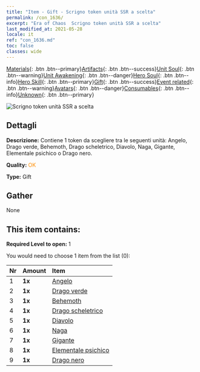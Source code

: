 ```yaml
---
title: "Item - Gift - Scrigno token unità SSR a scelta"
permalink: /con_1636/
excerpt: "Era of Chaos  Scrigno token unità SSR a scelta"
last_modified_at: 2021-05-28
locale: it
ref: "con_1636.md"
toc: false
classes: wide
---
```

 [Materials](/ItemsIT/){: .btn .btn--primary}[Artifacts](/ItemsIT/Artifacts/){: .btn .btn--success}[Unit Soul](/ItemsIT/UnitSoul/){: .btn .btn--warning}[Unit Awakening](/ItemsIT/UnitAwakening/){: .btn .btn--danger}[Hero Soul](/ItemsIT/HeroSoul/){: .btn .btn--info}[Hero Skill](/ItemsIT/HeroSkill/){: .btn .btn--primary}[Gift](/ItemsIT/Gift/){: .btn .btn--success}[Event related](/ItemsIT/Events/){: .btn .btn--warning}[Avatars](/ItemsIT/Avatars/){: .btn .btn--danger}[Consumables](/ItemsIT/Consumables/){: .btn .btn--info}[Unknown](/ItemsIT/Unknown/){: .btn .btn--primary}

 ![Scrigno token unità SSR a scelta](/images/t/i_907252.png)

## Dettagli
 **Descrizione:** Contiene 1 token da scegliere tra le seguenti unità: Angelo, Drago verde, Behemoth, Drago scheletrico, Diavolo, Naga, Gigante, Elementale psichico o Drago nero.

 **Quality:** <span style="color: #FF8C00">OK</span>

 **Type:** Gift

## Gather

  None

## This item contains:

 **Required Level to open:** 1

 You would need to choose 1 item from the list (0):

  | Nr | Amount |     Item    |
  |:---|:-------|:------------|
  | 1 |  **1x** | [Angelo](/ItemsIT/unt_196/) |  | 
  | 2 |  **1x** | [Drago verde](/ItemsIT/unt_205/) |  | 
  | 3 |  **1x** | [Behemoth](/ItemsIT/unt_223/) |  | 
  | 4 |  **1x** | [Drago scheletrico](/ItemsIT/unt_214/) |  | 
  | 5 |  **1x** | [Diavolo](/ItemsIT/unt_232/) |  | 
  | 6 |  **1x** | [Naga](/ItemsIT/unt_240/) |  | 
  | 7 |  **1x** | [Gigante](/ItemsIT/unt_241/) |  | 
  | 8 |  **1x** | [Elementale psichico](/ItemsIT/unt_267/) |  | 
  | 9 |  **1x** | [Drago nero](/ItemsIT/unt_250/) |  | 

